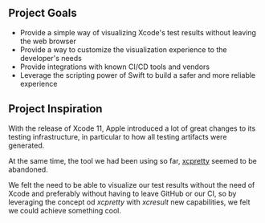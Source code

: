 ## Project Goals
- Provide a simple way of visualizing Xcode's test results without leaving the web browser
- Provide a way to customize the visualization experience to the developer's needs
- Provide integrations with known CI/CD tools and vendors
- Leverage the scripting power of Swift to build a safer and more reliable experience

## Project Inspiration
With the release of Xcode 11, Apple introduced a lot of great changes to its testing infrastructure, in particular to how all testing artifacts were generated. 

At the same time, the tool we had been using so far, [xcpretty](https://github.com/xcpretty/xcpretty) seemed to be abandoned.

We felt the need to be able to visualize our test results without the need of Xcode and preferably without having to leave GitHub or our CI, so by leveraging the concept od _xcpretty_ with _xcresult_ new capabilities, we felt we could achieve something cool. 